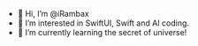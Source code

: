 - 👋 Hi, I’m @iRambax
- 👀 I’m interested in SwiftUI, Swift and AI coding.
- 🌱 I’m currently learning the secret of universe!

<!---
iRambax/iRambax is a ✨ special ✨ repository because its `README.md` (this file) appears on your GitHub profile.
You can click the Preview link to take a look at your changes.
--->
